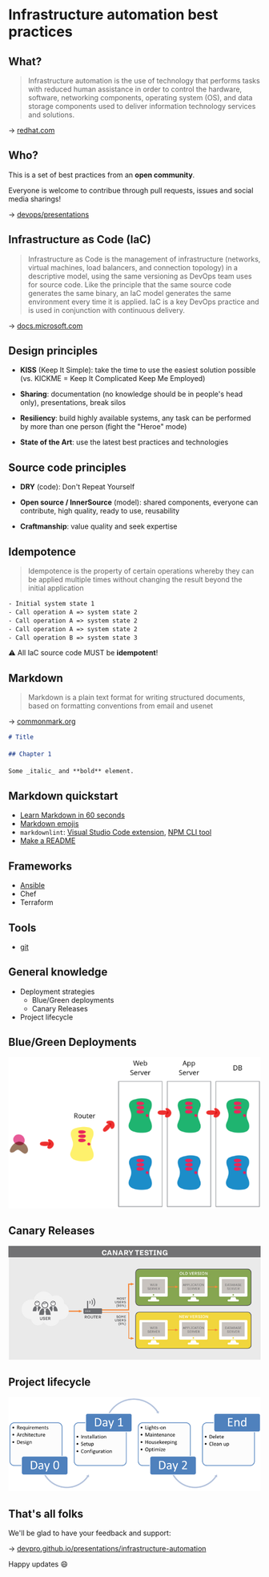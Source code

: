 <!--
theme: gaia
class:
 - invert
headingDivider: 2 
paginate: true
-->

<!--
_class:
 - lead
 - invert
-->

# Infrastructure automation best practices

## What?

> Infrastructure automation is the use of technology that performs tasks with reduced human assistance in order to control the hardware, software, networking components, operating system (OS), and data storage components used to deliver information technology services and solutions.

→ [redhat.com](https://www.redhat.com/en/topics/automation/what-is-infrastructure-automation)

## Who?

This is a set of best practices from an **open community**.

Everyone is welcome to contribue through pull requests, issues and social media sharings!

→ [devops/presentations](https://github.com/devops/presentations)

## Infrastructure as Code (IaC)

> Infrastructure as Code is the management of infrastructure (networks, virtual machines, load balancers, and connection topology) in a descriptive model, using the same versioning as DevOps team uses for source code.
> Like the principle that the same source code generates the same binary, an IaC model generates the same environment every time it is applied.
> IaC is a key DevOps practice and is used in conjunction with continuous delivery.

→ [docs.microsoft.com](https://docs.microsoft.com/en-us/devops/deliver/what-is-infrastructure-as-code)

## Design principles

* **KISS** (Keep It Simple): take the time to use the easiest solution possible (vs. KICKME = Keep It Complicated Keep Me Employed)

* **Sharing**: documentation (no knowledge should be in people's head only), presentations, break silos

* **Resiliency**: build highly available systems, any task can be performed by more than one person (fight the "Heroe" mode)

* **State of the Art**: use the latest best practices and technologies

## Source code principles

* **DRY** (code): Don't Repeat Yourself

* **Open source / InnerSource** (model): shared components, everyone can contribute, high quality, ready to use, reusability

* **Craftmanship**: value quality and seek expertise

## Idempotence

> Idempotence is the property of certain operations whereby they can be applied multiple times without changing the result beyond the initial application

```txt
- Initial system state 1
- Call operation A => system state 2
- Call operation A => system state 2
- Call operation A => system state 2
- Call operation B => system state 3
```

:warning: All IaC source code MUST be **idempotent**!

## Markdown

> Markdown is a plain text format for writing structured documents, based on formatting conventions from email and usenet

→ [commonmark.org](https://commonmark.org/)

```md
# Title

## Chapter 1

Some _italic_ and **bold** element.
```

## Markdown quickstart

* [Learn Markdown in 60 seconds](https://commonmark.org/help/)
* [Markdown emojis](https://github.com/markdown-templates/markdown-emojis)
* `markdownlint`: [Visual Studio Code extension](https://marketplace.visualstudio.com/items?itemName=DavidAnson.vscode-markdownlint), [NPM CLI tool](https://github.com/igorshubovych/markdownlint-cli)
* [Make a README](https://www.makeareadme.com/)

## Frameworks

* [Ansible](./ansible.html)
* Chef
* Terraform

## Tools

* [git](./git.html)

## General knowledge

* Deployment strategies
  * Blue/Green deployments
  * Canary Releases
* Project lifecycle

## Blue/Green Deployments

![Blue/Green deployment schema](./img/blue_green_deployments.png)

## Canary Releases

![Canary release](./img/canary_release.png)

## Project lifecycle

![Project lifecycle](./img/project_lifecycle.png)

## That's all folks

We'll be glad to have your feedback and support:

→ [devpro.github.io/presentations/infrastructure-automation](https://devpro.github.io/presentations/infrastructure-automation)

Happy updates :smile:

